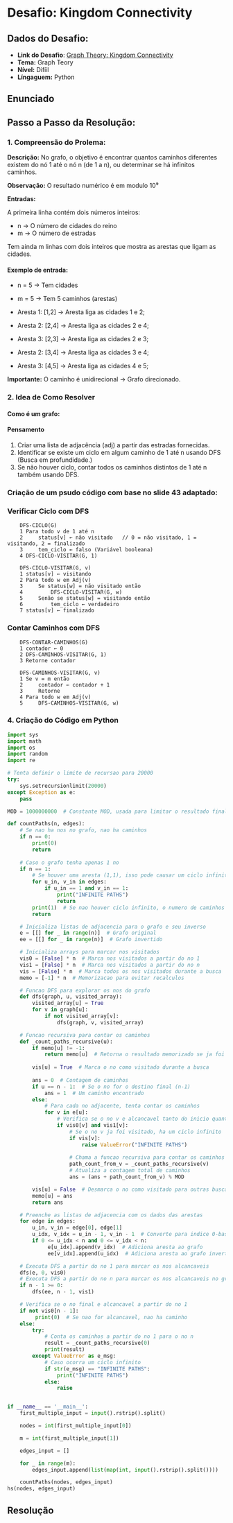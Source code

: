 # Desafio: Kingdom Connectivity


##  Dados do Desafio:

- **Link do Desafio**: [Graph Theory: Kingdom Connectivity](https://www.hackerrank.com/challenges/kingdom-connectivity/problem)
- **Tema:** Graph Teory
- **Nível:** Difíil
- **Língaguem:** Python


## Enunciado


## Passo a Passo da Resolução:


### 1. Compreensão do Prolema:

**Descrição:** No grafo, o objetivo é encontrar quantos caminhos diferentes existem do nó 1 até o nó n (de 1 a n), ou determinar se há infinitos caminhos.

**Observação:** O resultado numérico é em modulo 10⁹

**Entradas:**

A primeira linha contém dois números inteiros:

  - n → O número de cidades do reino
 - m → O número de estradas

Tem ainda m linhas com dois inteiros que mostra as arestas que ligam as cidades.

#### Exemplo de entrada: 

- n = 5 → Tem cidades

- m = 5 → Tem 5 caminhos (arestas)

- Aresta 1: [1,2] → Aresta liga as cidades 1 e 2;

- Aresta 2: [2,4] → Aresta liga as cidades 2 e 4;

- Aresta 3: [2,3] → Aresta liga as cidades 2 e 3;

- Aresta 2: [3,4] → Aresta liga as cidades 3 e 4;

- Aresta 3: [4,5] → Aresta liga as cidades 4 e 5; 

**Importante:** O caminho é unidirecional → Grafo direcionado. 

### 2. Idea de Como Resolver

#### Como é um grafo:

#### Pensamento

1. Criar uma lista de adjacência (adj) a partir das estradas fornecidas.
2. Identificar se existe um ciclo em algum caminho de 1 até n usando DFS (Busca em profundidade.)
3. Se não houver ciclo, contar todos os caminhos distintos de 1 até n também usando DFS.

### Criação de um psudo código com base no slide 43 adaptado:

### Verificar Ciclo com DFS

        DFS-CICLO(G)
        1 Para todo v de 1 até n
        2     status[v] ← não visitado   // 0 = não visitado, 1 = visitando, 2 = finalizado
        3     tem_ciclo ← falso (Variável booleana)
        4 DFS-CICLO-VISITAR(G, 1)
        
        DFS-CICLO-VISITAR(G, v)
        1 status[v] ← visitando
        2 Para todo w em Adj(v)
        3     Se status[w] = não visitado então
        4         DFS-CICLO-VISITAR(G, w)
        5     Senão se status[w] = visitando então
        6         tem_ciclo ← verdadeiro
        7 status[v] ← finalizado

### Contar Caminhos com DFS

        DFS-CONTAR-CAMINHOS(G)
        1 contador ← 0
        2 DFS-CAMINHOS-VISITAR(G, 1)
        3 Retorne contador
        
        DFS-CAMINHOS-VISITAR(G, v)
        1 Se v = m então
        2     contador ← contador + 1
        3     Retorne
        4 Para todo w em Adj(v)
        5     DFS-CAMINHOS-VISITAR(G, w)


### 4. Criação do Código em Python
```python
import sys
import math
import os
import random
import re

# Tenta definir o limite de recursao para 20000
try:
    sys.setrecursionlimit(20000) 
except Exception as e:
    pass 

MOD = 1000000000  # Constante MOD, usada para limitar o resultado final

def countPaths(n, edges):
    # Se nao ha nos no grafo, nao ha caminhos
    if n == 0:
        print(0)
        return
    
    # Caso o grafo tenha apenas 1 no
    if n == 1:
        # Se houver uma aresta (1,1), isso pode causar um ciclo infinito
        for u_in, v_in in edges:
            if u_in == 1 and v_in == 1:
                print("INFINITE PATHS")
                return
        print(1)  # Se nao houver ciclo infinito, o numero de caminhos e 1
        return

    # Inicializa listas de adjacencia para o grafo e seu inverso
    e = [[] for _ in range(n)]  # Grafo original
    ee = [[] for _ in range(n)]  # Grafo invertido

    # Inicializa arrays para marcar nos visitados
    vis0 = [False] * n  # Marca nos visitados a partir do no 1
    vis1 = [False] * n  # Marca nos visitados a partir do no n
    vis = [False] * n  # Marca todos os nos visitados durante a busca
    memo = [-1] * n  # Memorizacao para evitar recalculos

    # Funcao DFS para explorar os nos do grafo
    def dfs(graph, u, visited_array):
        visited_array[u] = True
        for v in graph[u]:
            if not visited_array[v]:
                dfs(graph, v, visited_array)

    # Funcao recursiva para contar os caminhos
    def _count_paths_recursive(u):
        if memo[u] != -1:
            return memo[u]  # Retorna o resultado memorizado se ja foi calculado
        
        vis[u] = True  # Marca o no como visitado durante a busca
        
        ans = 0  # Contagem de caminhos
        if u == n - 1:  # Se o no for o destino final (n-1)
            ans = 1  # Um caminho encontrado
        else:
            # Para cada no adjacente, tenta contar os caminhos
            for v in e[u]:
                # Verifica se o no v e alcancavel tanto do inicio quanto do fim
                if vis0[v] and vis1[v]: 
                    # Se o no v ja foi visitado, ha um ciclo infinito
                    if vis[v]: 
                        raise ValueError("INFINITE PATHS") 
                    
                    # Chama a funcao recursiva para contar os caminhos a partir de v
                    path_count_from_v = _count_paths_recursive(v)
                    # Atualiza a contagem total de caminhos
                    ans = (ans + path_count_from_v) % MOD

        vis[u] = False  # Desmarca o no como visitado para outras buscas
        memo[u] = ans 
        return ans

    # Preenche as listas de adjacencia com os dados das arestas
    for edge in edges:
        u_in, v_in = edge[0], edge[1]
        u_idx, v_idx = u_in - 1, v_in - 1  # Converte para indice 0-base
        if 0 <= u_idx < n and 0 <= v_idx < n:
             e[u_idx].append(v_idx)  # Adiciona aresta ao grafo
             ee[v_idx].append(u_idx)  # Adiciona aresta ao grafo invertido

    # Executa DFS a partir do no 1 para marcar os nos alcancaveis
    dfs(e, 0, vis0)          
    # Executa DFS a partir do no n para marcar os nos alcancaveis no grafo invertido
    if n - 1 >= 0: 
        dfs(ee, n - 1, vis1) 

    # Verifica se o no final e alcancavel a partir do no 1
    if not vis0[n - 1]:
         print(0)  # Se nao for alcancavel, nao ha caminho
    else:
        try:
            # Conta os caminhos a partir do no 1 para o no n
            result = _count_paths_recursive(0) 
            print(result)
        except ValueError as e_msg:
            # Caso ocorra um ciclo infinito
            if str(e_msg) == "INFINITE PATHS":
                print("INFINITE PATHS")
            else:
                raise 


if __name__ == '__main__':
    first_multiple_input = input().rstrip().split()

    nodes = int(first_multiple_input[0])

    m = int(first_multiple_input[1])

    edges_input = []

    for _ in range(m):
        edges_input.append(list(map(int, input().rstrip().split())))

    countPaths(nodes, edges_input)
hs(nodes, edges_input)
```

## Resolução
